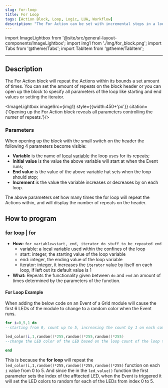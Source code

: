```yaml
---
slug: for-loop
title: For Loop
tags: [Action Block, Loop, Logic, LUA, Workflow]
description: "The For Action can be set with incremental steps in a loop."
---
```


import ImageLightbox from '@site/src/general-layout-components/ImageLightbox';
import img1 from './img/for_block.png';
import Tabs from '@theme/Tabs';
import TabItem from '@theme/TabItem';

---

<Tabs queryString="tab">
<TabItem value="About For Loop" label="About For Loop" default>

## Description

The For Action block will repeat the Actions within its bounds a set amount of times. You can set the amount of repeats on the block header or you can open up the block to specify all parameters of the loop like starting and end values or setting the iterator.

<ImageLightbox imageSrc={img1} style={{width:450+'px'}} citation={'Opening up the For Action block reveals all parameters controlling the numer of repeats.'}/>

### Parameters

When opening up the block with the small switch on the header the following 4 parameters become visible:

- **Variable** is the name of [local](/docs/wiki/actions/variables/local-variables.md) [variable](/docs/wiki/more/element-referencing.md) the loop uses for its repeats;
- **Initial value** is the value the above variable will start at when the Event runs;
- **End value** is the value of the above variable hat sets when the loop should stop;
- **Increment** is the value the variable increases or decreases by on each loop.

The above parameters set how many times the for loop will repeat the Actions within, and will display the number of repeats on the header.


</TabItem>
<TabItem value="Reference Manual Entry" label="Reference Manual Entry">

## How to program

### for loop | for


- **How:** `for variable=start, end, iterator do stuff_to_be_repeated end`  
  - variable: a local variable used within the confines of the loop
  - start: integer, the starting value of the loop variable
  - end: integer, the ending value of the loop variable
  - iterator: integer, it increases the `iterator` value by itself on each loop, if left out its default value is 1
- **What:** Repeats the functionality given between `do` and `end` an amount of times determined by the parameters of the function.


#### For Loop Example

When adding the below code on an Event of a Grid module will cause the first 6 LEDs of the module to change to a random color when the Event runs.

```lua
for i=0,5,1 do 
--starting from 0, count up to 5, increasing the count by 1 on each completed loop

led_color(i,1,random()*255,random()*255,random()*255)
--change the LED color of the LED based on the loop count of the loop to random

end
```

This is because the **for loop** will repeat the `led_color(i,1,random()*255,random()*255,random()*255)` function on each `i` value from 0 to 5. And since the in the `led_value()` function the first parameter sets the index of the afftected LED, when the Event is triggered it will set the LED colors to random for each of the LEDs from index 0 to 5.

</TabItem>
</Tabs>


